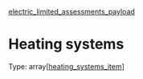 


  
[electric_limited_assessments_payload](electric_limited_assessments_payload.md)
# Heating systems
  
Type: array[[heating_systems_item](heating_systems_item.md)]